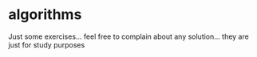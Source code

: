 # algorithms
Just some exercises... feel free to complain about any solution... they are just for study purposes
